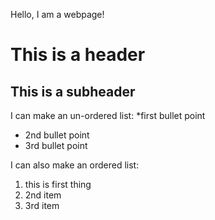 Hello, I am a webpage!

# This is a header
## This is a subheader

I can make an un-ordered list:
 *first bullet point
 * 2nd bullet point
 * 3rd bullet point
 
I can also make an ordered list:
 1. this is first thing
 1. 2nd item
 1. 3rd item

